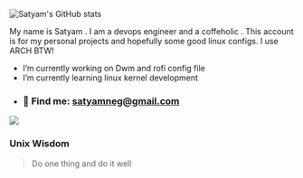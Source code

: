 ![Satyam's GitHub stats](https://github-readme-stats.vercel.app/api?username=satyum&hide=contribs,stars&show_icons=true)


My name is Satyam . I am a devops engineer and a coffeholic . This account is for my personal projects and hopefully some good linux configs. I use ARCH BTW!

-  I’m currently working on Dwm and rofi config file
-  I’m currently learning linux kernel development
- ###  :monocle_face: Find me: satyamneg@gmail.com

![](https://media.giphy.com/media/PiQejEf31116URju4V/giphy.gif)

### Unix Wisdom 
> Do one thing and do it well 



